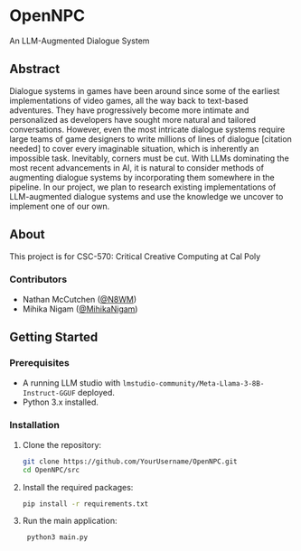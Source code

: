 # OpenNPC
An LLM-Augmented Dialogue System

## Abstract
Dialogue systems in games have been around since some of the earliest implementations of video games, all the way back to text-based adventures. They have progressively become more intimate and personalized as developers have sought more natural and tailored conversations. However, even the most intricate dialogue systems require large teams of game designers to write millions of lines of dialogue [citation needed] to cover every imaginable situation, which is inherently an impossible task. Inevitably, corners must be cut. With LLMs dominating the most recent advancements in AI, it is natural to consider methods of augmenting dialogue systems by incorporating them somewhere in the pipeline. In our project, we plan to research existing implementations of LLM-augmented dialogue systems and use the knowledge we uncover to implement one of our own.

## About
This project is for CSC-570: Critical Creative Computing at Cal Poly


### Contributors
- Nathan McCutchen ([@N8WM](https://github.com/N8WM))
- Mihika Nigam ([@MihikaNigam](https://github.com/MihikaNigam))

## Getting Started

### Prerequisites
- A running LLM studio with `lmstudio-community/Meta-Llama-3-8B-Instruct-GGUF` deployed.
- Python 3.x installed.

### Installation
1. Clone the repository:
   ```sh
   git clone https://github.com/YourUsername/OpenNPC.git
   cd OpenNPC/src
   ```
2. Install the required packages:
   ```sh
   pip install -r requirements.txt
   ```

3. Run the main application:
   ```sh
	python3 main.py
   ```
